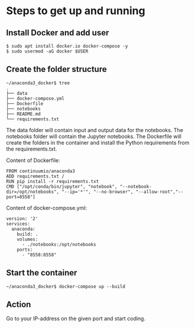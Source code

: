 # Steps to get up and running
## Install Docker and add user
``` shell
$ sudo apt install docker.io docker-compose -y
$ sudo usermod -aG docker $USER
```
## Create the folder structure
``` shell
~/anaconda3_docker$ tree
.
├── data
├── docker-compose.yml
├── Dockerfile
├── notebooks
├── README.md
└── requirements.txt
```
The data folder will contain input and output data for the notebooks. The notebooks folder will contain the Jupyter notebooks. The Dockerfile will create the folders in the container and install the Python requirements from the requirements.txt.

Content of Dockerfile:
```
FROM continuumio/anaconda3
ADD requirements.txt /
RUN pip install -r requirements.txt
CMD ["/opt/conda/bin/jupyter", "notebook", "--notebook-dir=/opt/notebooks", "--ip='*'", "--no-browser", "--allow-root","--port=8558"]
```

Content of docker-compose.yml:
```
version: '2'
services:
  anaconda:
    build: .
    volumes:
      - ./notebooks:/opt/notebooks
    ports:
      - "8558:8558"

```

## Start the container
``` shell
~/anaconda3_docker$ docker-compose up --build
```

## Action
Go to your IP-address on the given port and start coding.